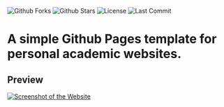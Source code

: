 

![Github Forks](https://img.shields.io/github/forks/tassel-ysk/tassel-ysk.github.io?style=flat)
![Github Stars](https://img.shields.io/github/stars/tassel-ysk/tassel-ysk.github.io?style=flat)
![License](https://img.shields.io/github/license/tassel-ysk/tassel-ysk.github.io)
![Last Commit](https://img.shields.io/github/last-commit/tassel-ysk/tassel-ysk.github.io)

# A simple Github Pages template for personal academic websites.

## Preview
[![Screenshot of the Website](https://raw.githubusercontent.com/tassel-ysk/tassel-ysk.github.io/main/screenshot_full.png)](https://senli1073.github.io/)


